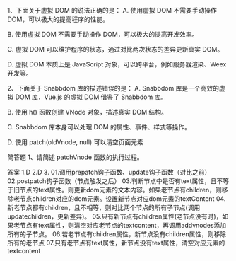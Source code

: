 1、下面关于虚拟 DOM 的说法正确的是：
A. 使用虚拟 DOM 不需要手动操作 DOM，可以极大的提高程序的性能。

B. 使用虚拟 DOM 不需要手动操作 DOM，可以极大的提高开发效率。

C. 虚拟 DOM 可以维护程序的状态，通过对比两次状态的差异更新真实 DOM。

D. 虚拟 DOM 本质上是 JavaScript 对象，可以跨平台，例如服务器渲染、Weex 开发等。

2、下面关于 Snabbdom 库的描述错误的是：
A. Snabbdom 库是一个高效的虚拟 DOM 库，Vue.js 的虚拟 DOM 借鉴了 Snabbdom 库。

B. 使用 h() 函数创建 VNode 对象，描述真实 DOM 结构。

C. Snabbdom 库本身可以处理 DOM 的属性、事件、样式等操作。

D. 使用 patch(oldVnode, null) 可以清空页面元素

简答题
1、请简述 patchVnode 函数的执行过程。


答案
1.D
2.D
3. 
  01.调用prepatch钩子函数、update钩子函数（对比之前）
  02.postpatch钩子函数（节点触发之后）
  03.判断节点中是否有text属性，且不等于旧节点的text属性。则更新dom元素的文本内容。如果老节点有children，则移除老节点children对应的dom元素。设置新节点对应dom元素的textContent
  04.新老节点都有children，且不相等，则对比两个节点的所有子节点(调用updatechildren，更新差异)。
  05.只有新节点有children属性(老节点没有时)，如果老节点有text属性，则清空对应老节点的textcontent，再调用addvnodes添加所有的子节点。
  06.若老节点有children属性，新节点没有children属性，则移除所有的老节点
  07.只有老节点有text属性，新节点没有text属性，清空对应元素的textcontent
